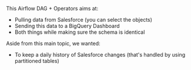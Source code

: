 This Airflow DAG + Operators aims at:

- Pulling data from Salesforce (you can select the objects)
- Sending this data to a BigQuery Dashboard
- Both things while making sure the schema is identical

Aside from this main topic, we wanted:

- To keep a daily history of Salesforce changes (that's handled by using partitioned tables)
